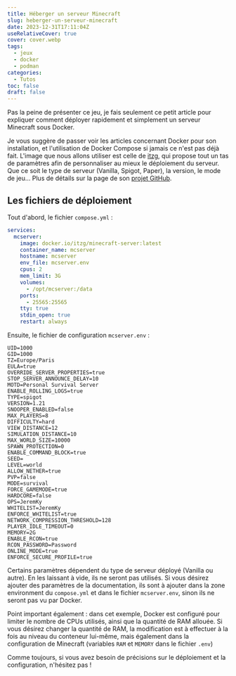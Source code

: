 ```yaml
---
title: Héberger un serveur Minecraft
slug: heberger-un-serveur-minecraft
date: 2023-12-31T17:11:04Z
useRelativeCover: true
cover: cover.webp
tags:
  - jeux
  - docker
  - podman
categories:
  - Tutos
toc: false
draft: false
---
```


Pas la peine de présenter ce jeu, je fais seulement ce petit article pour expliquer comment déployer rapidement et simplement un serveur Minecraft sous Docker.

Je vous suggère de passer voir les articles concernant Docker pour son installation, et l'utilisation de Docker Compose si jamais ce n'est pas déjà fait. L'image que nous allons utiliser est celle de [itzg](https://docker-minecraft-server.readthedocs.io/en/latest/), qui propose tout un tas de paramètres afin de personnaliser au mieux le déploiement du serveur. Que ce soit le type de serveur (Vanilla, Spigot, Paper), la version, le mode de jeu... Plus de détails sur la page de son [projet GitHub](https://github.com/itzg/docker-minecraft-server).

## Les fichiers de déploiement

Tout d'abord, le fichier `compose.yml` :

```yml
services:
  mcserver:
    image: docker.io/itzg/minecraft-server:latest
    container_name: mcserver
    hostname: mcserver
    env_file: mcserver.env
    cpus: 2
    mem_limit: 3G
    volumes:
      - /opt/mcserver:/data
    ports:
      - 25565:25565
    tty: true
    stdin_open: true
    restart: always
```

Ensuite, le fichier de configuration `mcserver.env` :

```env
UID=1000
GID=1000
TZ=Europe/Paris
EULA=true
OVERRIDE_SERVER_PROPERTIES=true
STOP_SERVER_ANNOUNCE_DELAY=10
MOTD=Personal Survival Server
ENABLE_ROLLING_LOGS=true
TYPE=spigot
VERSION=1.21
SNOOPER_ENABLED=false
MAX_PLAYERS=8
DIFFICULTY=hard
VIEW_DISTANCE=12
SIMULATION_DISTANCE=10
MAX_WORLD_SIZE=10000
SPAWN_PROTECTION=0
ENABLE_COMMAND_BLOCK=true
SEED=
LEVEL=world
ALLOW_NETHER=true
PVP=false
MODE=survival
FORCE_GAMEMODE=true
HARDCORE=false
OPS=JeremKy
WHITELIST=JeremKy
ENFORCE_WHITELIST=true
NETWORK_COMPRESSION_THRESHOLD=128
PLAYER_IDLE_TIMEOUT=0
MEMORY=2G
ENABLE_RCON=true
RCON_PASSWORD=Password
ONLINE_MODE=true
ENFORCE_SECURE_PROFILE=true
```

Certains paramètres dépendent du type de serveur déployé (Vanilla ou autre). En les laissant à vide, ils ne seront pas utilisés. Si vous désirez ajouter des paramètres de la documentation, ils sont à ajouter dans la zone environment du `compose.yml` et dans le fichier `mcserver.env`, sinon ils ne seront pas vu par Docker.

Point important également : dans cet exemple, Docker est configuré pour limiter le nombre de CPUs utilisés, ainsi que la quantité de RAM allouée. Si vous désirez changer la quantité de RAM, la modification est à effectuer à la fois au niveau du conteneur lui-même, mais également dans la configuration de Minecraft (variables `RAM` et `MEMORY` dans le fichier `.env`)

Comme toujours, si vous avez besoin de précisions sur le déploiement et la configuration, n'hésitez pas !
